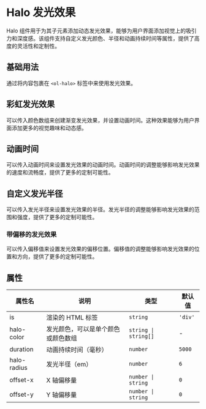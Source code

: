 # Halo 发光效果

Halo 组件用于为其子元素添加动态发光效果，能够为用户界面添加视觉上的吸引力和深度感。该组件支持自定义发光颜色、半径和动画持续时间等属性，提供了高度的灵活性和定制性。

## 基础用法

通过将内容包裹在 `<ol-halo>` 标签中来使用发光效果。

<demo vue="../demo/halo/basic.vue" github="https://github.com/Onion-L/onionl-ui/tree/main/packages/components/halo" />

## 彩虹发光效果

可以传入颜色数组来创建渐变发光效果，并设置动画时间。这种效果能够为用户界面添加更多的视觉趣味和动态感。

<demo vue="../demo/halo/rainbow.vue" github="https://github.com/Onion-L/onionl-ui/tree/main/packages/components/halo" />

## 动画时间

可以传入动画时间来设置发光效果的动画时间。动画时间的调整能够影响发光效果的速度和流畅度，提供了更多的定制可能性。

<demo vue="../demo/halo/duration.vue" github="https://github.com/Onion-L/onionl-ui/tree/main/packages/components/halo" />

## 自定义发光半径

可以传入发光半径来设置发光效果的半径。发光半径的调整能够影响发光效果的范围和强度，提供了更多的定制可能性。

<demo vue="../demo/halo/radius.vue" github="https://github.com/Onion-L/onionl-ui/tree/main/packages/components/halo" />

### 带偏移的发光效果

可以传入偏移值来设置发光效果的偏移位置。偏移值的调整能够影响发光效果的位置和方向，提供了更多的定制可能性。

<demo vue="../demo/halo/offset.vue" github="https://github.com/Onion-L/onionl-ui/tree/main/packages/components/halo" />

## 属性

| 属性名 | 说明 | 类型 | 默认值 |
| --- | --- | --- | --- |
| is | 渲染的 HTML 标签 | `string` | `'div'` |
| halo-color | 发光颜色，可以是单个颜色或颜色数组 | `string \| string[]` | - |
| duration | 动画持续时间（毫秒） | `number` | `5000` |
| halo-radius | 发光半径（em） | `number` | `6` |
| offset-x | X 轴偏移量 | `number \| string` | `0` |
| offset-y | Y 轴偏移量 | `number \| string` | `0` |
